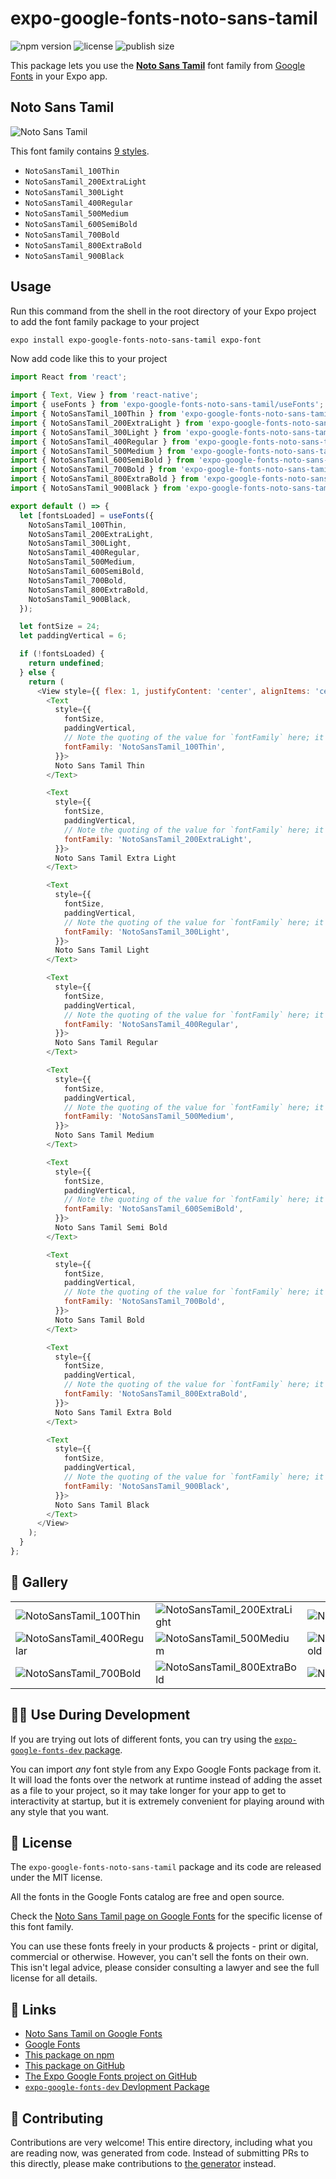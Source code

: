 # expo-google-fonts-noto-sans-tamil

![npm version](https://flat.badgen.net/npm/v/expo-google-fonts-noto-sans-tamil)
![license](https://flat.badgen.net/github/license/expo/google-fonts)
![publish size](https://flat.badgen.net/packagephobia/install/expo-google-fonts-noto-sans-tamil)

This package lets you use the [**Noto Sans Tamil**](https://fonts.google.com/specimen/Noto+Sans+Tamil) font family from [Google Fonts](https://fonts.google.com/) in your Expo app.

## Noto Sans Tamil

![Noto Sans Tamil](./font-family.png)

This font family contains [9 styles](#-gallery).

- `NotoSansTamil_100Thin`
- `NotoSansTamil_200ExtraLight`
- `NotoSansTamil_300Light`
- `NotoSansTamil_400Regular`
- `NotoSansTamil_500Medium`
- `NotoSansTamil_600SemiBold`
- `NotoSansTamil_700Bold`
- `NotoSansTamil_800ExtraBold`
- `NotoSansTamil_900Black`

## Usage

Run this command from the shell in the root directory of your Expo project to add the font family package to your project
```sh
expo install expo-google-fonts-noto-sans-tamil expo-font
```

Now add code like this to your project
```js
import React from 'react';

import { Text, View } from 'react-native';
import { useFonts } from 'expo-google-fonts-noto-sans-tamil/useFonts';
import { NotoSansTamil_100Thin } from 'expo-google-fonts-noto-sans-tamil/100Thin';
import { NotoSansTamil_200ExtraLight } from 'expo-google-fonts-noto-sans-tamil/200ExtraLight';
import { NotoSansTamil_300Light } from 'expo-google-fonts-noto-sans-tamil/300Light';
import { NotoSansTamil_400Regular } from 'expo-google-fonts-noto-sans-tamil/400Regular';
import { NotoSansTamil_500Medium } from 'expo-google-fonts-noto-sans-tamil/500Medium';
import { NotoSansTamil_600SemiBold } from 'expo-google-fonts-noto-sans-tamil/600SemiBold';
import { NotoSansTamil_700Bold } from 'expo-google-fonts-noto-sans-tamil/700Bold';
import { NotoSansTamil_800ExtraBold } from 'expo-google-fonts-noto-sans-tamil/800ExtraBold';
import { NotoSansTamil_900Black } from 'expo-google-fonts-noto-sans-tamil/900Black';

export default () => {
  let [fontsLoaded] = useFonts({
    NotoSansTamil_100Thin,
    NotoSansTamil_200ExtraLight,
    NotoSansTamil_300Light,
    NotoSansTamil_400Regular,
    NotoSansTamil_500Medium,
    NotoSansTamil_600SemiBold,
    NotoSansTamil_700Bold,
    NotoSansTamil_800ExtraBold,
    NotoSansTamil_900Black,
  });

  let fontSize = 24;
  let paddingVertical = 6;

  if (!fontsLoaded) {
    return undefined;
  } else {
    return (
      <View style={{ flex: 1, justifyContent: 'center', alignItems: 'center' }}>
        <Text
          style={{
            fontSize,
            paddingVertical,
            // Note the quoting of the value for `fontFamily` here; it expects a string!
            fontFamily: 'NotoSansTamil_100Thin',
          }}>
          Noto Sans Tamil Thin
        </Text>

        <Text
          style={{
            fontSize,
            paddingVertical,
            // Note the quoting of the value for `fontFamily` here; it expects a string!
            fontFamily: 'NotoSansTamil_200ExtraLight',
          }}>
          Noto Sans Tamil Extra Light
        </Text>

        <Text
          style={{
            fontSize,
            paddingVertical,
            // Note the quoting of the value for `fontFamily` here; it expects a string!
            fontFamily: 'NotoSansTamil_300Light',
          }}>
          Noto Sans Tamil Light
        </Text>

        <Text
          style={{
            fontSize,
            paddingVertical,
            // Note the quoting of the value for `fontFamily` here; it expects a string!
            fontFamily: 'NotoSansTamil_400Regular',
          }}>
          Noto Sans Tamil Regular
        </Text>

        <Text
          style={{
            fontSize,
            paddingVertical,
            // Note the quoting of the value for `fontFamily` here; it expects a string!
            fontFamily: 'NotoSansTamil_500Medium',
          }}>
          Noto Sans Tamil Medium
        </Text>

        <Text
          style={{
            fontSize,
            paddingVertical,
            // Note the quoting of the value for `fontFamily` here; it expects a string!
            fontFamily: 'NotoSansTamil_600SemiBold',
          }}>
          Noto Sans Tamil Semi Bold
        </Text>

        <Text
          style={{
            fontSize,
            paddingVertical,
            // Note the quoting of the value for `fontFamily` here; it expects a string!
            fontFamily: 'NotoSansTamil_700Bold',
          }}>
          Noto Sans Tamil Bold
        </Text>

        <Text
          style={{
            fontSize,
            paddingVertical,
            // Note the quoting of the value for `fontFamily` here; it expects a string!
            fontFamily: 'NotoSansTamil_800ExtraBold',
          }}>
          Noto Sans Tamil Extra Bold
        </Text>

        <Text
          style={{
            fontSize,
            paddingVertical,
            // Note the quoting of the value for `fontFamily` here; it expects a string!
            fontFamily: 'NotoSansTamil_900Black',
          }}>
          Noto Sans Tamil Black
        </Text>
      </View>
    );
  }
};

```

## 🔡 Gallery


||||
|-|-|-|
|![NotoSansTamil_100Thin](.//100Thin/NotoSansTamil_100Thin.ttf.png)|![NotoSansTamil_200ExtraLight](.//200ExtraLight/NotoSansTamil_200ExtraLight.ttf.png)|![NotoSansTamil_300Light](.//300Light/NotoSansTamil_300Light.ttf.png)||
|![NotoSansTamil_400Regular](.//400Regular/NotoSansTamil_400Regular.ttf.png)|![NotoSansTamil_500Medium](.//500Medium/NotoSansTamil_500Medium.ttf.png)|![NotoSansTamil_600SemiBold](.//600SemiBold/NotoSansTamil_600SemiBold.ttf.png)||
|![NotoSansTamil_700Bold](.//700Bold/NotoSansTamil_700Bold.ttf.png)|![NotoSansTamil_800ExtraBold](.//800ExtraBold/NotoSansTamil_800ExtraBold.ttf.png)|![NotoSansTamil_900Black](.//900Black/NotoSansTamil_900Black.ttf.png)||


## 👩‍💻 Use During Development

If you are trying out lots of different fonts, you can try using the [`expo-google-fonts-dev` package](https://github.com/freeboub/google-fonts/tree/master/font-packages/dev#readme).

You can import *any* font style from any Expo Google Fonts package from it. It will load the fonts
over the network at runtime instead of adding the asset as a file to your project, so it may take longer
for your app to get to interactivity at startup, but it is extremely convenient
for playing around with any style that you want.

## 📖 License

The `expo-google-fonts-noto-sans-tamil` package and its code are released under the MIT license.

All the fonts in the Google Fonts catalog are free and open source.

Check the [Noto Sans Tamil page on Google Fonts](https://fonts.google.com/specimen/Noto+Sans+Tamil) for the specific license of this font family.

You can use these fonts freely in your products & projects - print or digital, commercial or otherwise. However, you can't sell the fonts on their own. This isn't legal advice, please consider consulting a lawyer and see the full license for all details.

## 🔗 Links

- [Noto Sans Tamil on Google Fonts](https://fonts.google.com/specimen/Noto+Sans+Tamil)
- [Google Fonts](https://fonts.google.com/)
- [This package on npm](https://www.npmjs.com/package/expo-google-fonts-noto-sans-tamil)
- [This package on GitHub](https://github.com/freeboub/google-fonts/tree/master/font-packages/noto-sans-tamil)
- [The Expo Google Fonts project on GitHub](https://github.com/freeboub/google-fonts)
- [`expo-google-fonts-dev` Devlopment Package](https://github.com/freeboub/google-fonts/tree/master/font-packages/dev)

## 🤝 Contributing

Contributions are very welcome! This entire directory, including what you are reading now, was generated from code. Instead of submitting PRs to this directly, please make contributions to [the generator](https://github.com/freeboub/google-fonts/tree/master/packages/generator) instead.
